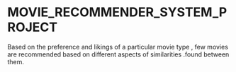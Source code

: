 # MOVIE_RECOMMENDER_SYSTEM_PROJECT
Based on the preference and likings of a particular movie type , few movies are recommended based on different aspects of similarities .found between them.

